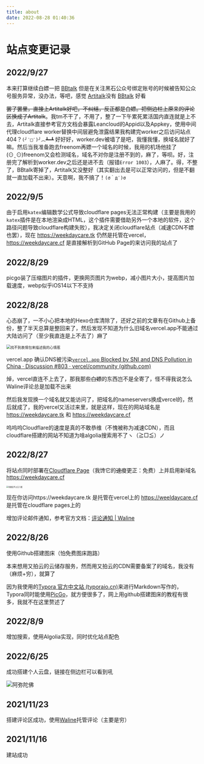 ```yaml
---
title: about
date: 2022-08-28 01:40:36
---
```


# 站点变更记录

## 2022/9/27

本来打算继续白嫖一把 [BBtalk](https://bb.js.org/) 但是在关注黑石公众号绑定账号的时候被告知公众号服务异常，没办法，等吧，感觉 [Artitalk](https://artitalk.js.org/)没有 [BBtalk](https://bb.js.org/) 好看

~~罢了罢里，直接上Artitalk好吧，不纠结，反正都是白嫖。把侧边栏上原来的评论区换成了Artitalk~~。我tm不干了，不用了，整了一下午累死累活国内直连就是上不去，Artitalk直接参考官方文档会暴露Leancloud的Appid以及Appkey，使用中间代理cloudflare worker替换中间层避免泄露结果我构建完worker之后访问站点404？`(╯‵□′)╯︵┻━┻` 好好好，worker.dev被墙了是吧，我懂我懂，换域名就好了嘛。然后当我准备跑去freenom再嫖一个域名的时候，我用的机场他挂了(⊙ˍ⊙)freenom又会检测域名，域名不对你是注册不到的，麻了，等呗。好，注册完了解析到worker.dev之后还是进不去（报错`Error 1003`），人麻了。得，不整了，BBtalk寄掉了，Artitalk又没整好（其实翻出去是可以正常访问的，但是不翻就一直加载不出来）。天意啊，我不搞了！`(σ｀д′)σ`

## 2022/9/5

由于启用`katex`编辑数学公式导致cloudflare pages无法正常构建（主要是我用的`katex`插件是在本地渲染成HTML，这个插件需要借助另外一个本地的软件，这个路径问题导致cloudflare构建失败），我决定关闭cloudflare站点（减速CDN不嫖也罢），现在 https://weekdaycare.tk 仍然是托管在vercel， https://weekdaycare.cf 是直接解析到GitHub Page的来访问我的站点了

## 2022/8/29

picgo装了压缩图片的插件，更换网页图片为webp，减小图片大小，提高图片加载速度，webp似乎iOS14以下不支持

## 2022/8/28

心态崩了，一不小心把本地的Hexo仓库清除了，还好之前的文章有在Github上备份，整了半天总算是整回来了，然后发现不知道为什么旧域名vercel.app不能通过大陆访问了（至少我直连是上不去了）麻了

<img src="https://cdn.jsdelivr.net/gh/wefoox/pic/2022/08/29/15-02-17.webp" alt="找不到表情包来描述我的心情惹" style="zoom: 67%;" />

vercel.app 确认DNS被污染[`vercel.app` Blocked by SNI and DNS Pollution in China · Discussion #803 · vercel/community (github.com)](https://github.com/vercel/community/discussions/803)

焯，vercel直连不上去了，那我那些~~白嫖~~的东西岂不是全寄了，怪不得我说怎么Waline评论总是加载不出来

然后我发现换一个域名就又能访问了，把域名的nameservers换成vercel的，然后就成了，我的vercel又活过来里，就是这样，现在的网站域名是 https://weekdaycare.tk 和 https://weekdaycare.cf 

呜呜呜Cloudflare的速度是真的不敢恭维（不愧被称为减速CDN），而且cloudflare搭建的网站不知道为啥algolia搜索用不了ヽ（≧□≦）ノ

## 2022/8/27

将站点同时部署在[Cloudflare Page](https://pages.cloudflare.com/)（我馋它的~~速度~~更正：免费）上并启用新域名 https://weekdaycare.cf 

<img src="https://cdn.jsdelivr.net/gh/wefoox/pic/2022/08/29/15-03-11.webp" alt="有便宜不占王八蛋" style="zoom: 33%;" />

现在你访问https://weekdaycare.tk 是托管在vercel上的
https://weeldaycare.cf 是托管在cloudflare pages上的

增加评论邮件通知，参考官方文档：[评论通知 | Waline](https://waline.js.org/guide/server/notification.html#邮件通知)

## 2022/8/26

使用Github搭建图床（怕免费图床跑路）

本来想用又拍云的云储存服务，然而用又拍云的CDN需要备案了的域名，我没有（麻烦+穷），就算了

因为我使用的[Typora 官方中文站 (typoraio.cn)](https://typoraio.cn/)来进行Markdown写作的，Typora同时能使用[PicGo](https://picgo.github.io/PicGo-Doc/zh/)，就方便很多了，网上用github搭建图床的教程有很多，我就不在这里赘述了

## 2022/8/9

增加搜索，使用Algolia实现，同时优化站点配色

## 2022/6/25

成功搭建个人云盘，链接在侧边栏可以看到吼

![阿弥陀佛](https://cdn.jsdelivr.net/gh/wefoox/pic/2022/08/29/15-02-32.webp)

## 2021/11/23

搭建评论区成功，使用[Waline](https://waline.js.org/)托管评论（主要是穷）

## 2021/11/16

建站成功
